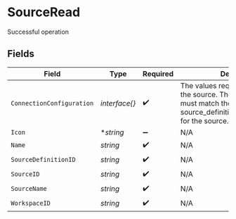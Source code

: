 # SourceRead

Successful operation


## Fields

| Field                                                                                                                                                 | Type                                                                                                                                                  | Required                                                                                                                                              | Description                                                                                                                                           |
| ----------------------------------------------------------------------------------------------------------------------------------------------------- | ----------------------------------------------------------------------------------------------------------------------------------------------------- | ----------------------------------------------------------------------------------------------------------------------------------------------------- | ----------------------------------------------------------------------------------------------------------------------------------------------------- |
| `ConnectionConfiguration`                                                                                                                             | *interface{}*                                                                                                                                         | :heavy_check_mark:                                                                                                                                    | The values required to configure the source. The schema for this must match the schema return by source_definition_specifications/get for the source. |
| `Icon`                                                                                                                                                | **string*                                                                                                                                             | :heavy_minus_sign:                                                                                                                                    | N/A                                                                                                                                                   |
| `Name`                                                                                                                                                | *string*                                                                                                                                              | :heavy_check_mark:                                                                                                                                    | N/A                                                                                                                                                   |
| `SourceDefinitionID`                                                                                                                                  | *string*                                                                                                                                              | :heavy_check_mark:                                                                                                                                    | N/A                                                                                                                                                   |
| `SourceID`                                                                                                                                            | *string*                                                                                                                                              | :heavy_check_mark:                                                                                                                                    | N/A                                                                                                                                                   |
| `SourceName`                                                                                                                                          | *string*                                                                                                                                              | :heavy_check_mark:                                                                                                                                    | N/A                                                                                                                                                   |
| `WorkspaceID`                                                                                                                                         | *string*                                                                                                                                              | :heavy_check_mark:                                                                                                                                    | N/A                                                                                                                                                   |